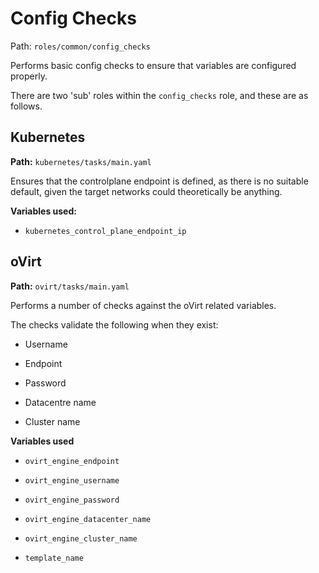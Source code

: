 # Config Checks

Path:  `roles/common/config_checks`

Performs basic config checks to ensure that variables are configured properly.

There are two 'sub' roles within the `config_checks` role, and these are as follows.

## Kubernetes

**Path:** `kubernetes/tasks/main.yaml`

Ensures that the controlplane endpoint is defined, as there is no suitable default, given the target networks could theoretically be anything.

**Variables used:**

- `kubernetes_control_plane_endpoint_ip`

## oVirt

**Path:** `ovirt/tasks/main.yaml`

Performs a number of checks against the oVirt related variables.

The checks validate the following when they exist:

- Username

- Endpoint

- Password

- Datacentre name

- Cluster name

**Variables used**

- `ovirt_engine_endpoint`

- `ovirt_engine_username`

- `ovirt_engine_password`

- `ovirt_engine_datacenter_name`

- `ovirt_engine_cluster_name`

- `template_name`

